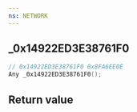 ```yaml
---
ns: NETWORK
---
```

## _0x14922ED3E38761F0

```c
// 0x14922ED3E38761F0 0x8FA6EE0E
Any _0x14922ED3E38761F0();
```


## Return value
